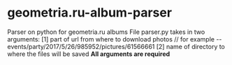 # geometria.ru-album-parser
Parser on python for geometria.ru albums
File parser.py takes in two arguments:
[1] part of url from where to download photos // for example -- events/party/2017/5/26/985952/pictures/61566661
[2] name of directory to where the files will be saved
__All arguments are required__
